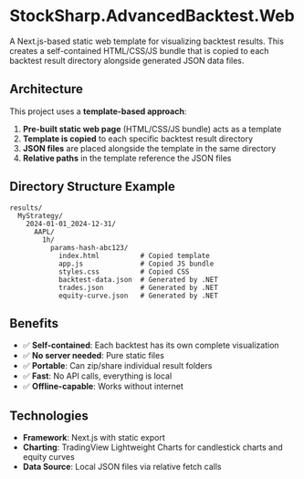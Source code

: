 # StockSharp.AdvancedBacktest.Web

A Next.js-based static web template for visualizing backtest results. This creates a self-contained HTML/CSS/JS bundle that is copied to each backtest result directory alongside generated JSON data files.

## Architecture

This project uses a **template-based approach**:

1. **Pre-built static web page** (HTML/CSS/JS bundle) acts as a template
2. **Template is copied** to each specific backtest result directory
3. **JSON files** are placed alongside the template in the same directory
4. **Relative paths** in the template reference the JSON files

## Directory Structure Example
```
results/
  MyStrategy/
    2024-01-01_2024-12-31/
      AAPL/
        1h/
          params-hash-abc123/
            index.html          # Copied template
            app.js              # Copied JS bundle
            styles.css          # Copied CSS
            backtest-data.json  # Generated by .NET
            trades.json         # Generated by .NET
            equity-curve.json   # Generated by .NET
```

## Benefits
- ✅ **Self-contained**: Each backtest has its own complete visualization
- ✅ **No server needed**: Pure static files
- ✅ **Portable**: Can zip/share individual result folders
- ✅ **Fast**: No API calls, everything is local
- ✅ **Offline-capable**: Works without internet

## Technologies
- **Framework**: Next.js with static export
- **Charting**: TradingView Lightweight Charts for candlestick charts and equity curves
- **Data Source**: Local JSON files via relative fetch calls
